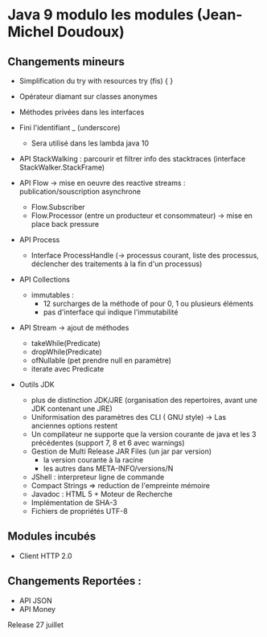 # Java 9 modulo les modules (Jean-Michel Doudoux)

## Changements mineurs

- Simplification du try with resources try (fis) { }

- Opérateur diamant sur classes anonymes

- Méthodes privées dans les interfaces

- Fini l'identifiant _ (underscore)
  - Sera utilisé dans les lambda java 10

- API StackWalking : parcourir et filtrer info des stacktraces (interface StackWalker.StackFrame)

- API Flow -> mise en oeuvre des reactive streams : publication/souscription asynchrone
  - Flow.Subscriber
  - Flow.Processor (entre un producteur et consommateur) -> mise en place back pressure

- API Process
  - Interface ProcessHandle (-> processus courant, liste des processus, déclencher des traitements à la fin d'un processus)

- API Collections
  - immutables :
    - 12 surcharges de la méthode of pour 0, 1 ou plusieurs éléments
    - pas d'interface qui indique l'immutabilité

- API Stream -> ajout de méthodes
  - takeWhile(Predicate)
  - dropWhile(Predicate)
  - ofNullable (pet prendre null en paramètre)
  - iterate avec Predicate

- Outils JDK
  - plus de distinction JDK/JRE (organisation des repertoires, avant une JDK contenant une JRE)
  - Uniformisation des paramètres des CLI ( GNU style) -> Las anciennes options restent
  - Un compilateur ne supporte que la version courante de java et les 3 précédentes (support 7, 8 et 6 avec warnings)
  - Gestion de Multi Release JAR Files (un jar par version)
    - la version courante à la racine
    - les autres dans META-INFO/versions/N
  - JShell : interpreteur ligne de commande
  - Compact Strings => reduction de l'empreinte mémoire
  - Javadoc : HTML 5 + Moteur de Recherche
  - Implémentation de SHA-3
  - Fichiers de propriétés UTF-8

## Modules incubés 
  - Client HTTP 2.0

## Changements Reportées :
  - API JSON
  - API Money

  Release 27 juillet